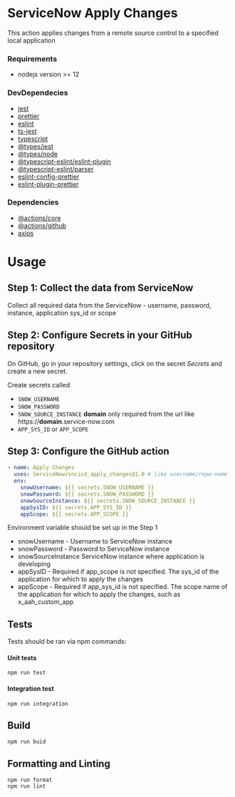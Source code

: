 # ServiceNow Apply Changes

This action applies changes from a remote source control to a specified local application


### Requirements
- nodejs version >= 12
### DevDependecies
- [jest](https://github.com/facebook/jest)
- [prettier](https://github.com/prettier/prettier)
- [eslint](https://github.com/eslint/eslint)
- [ts-jest](https://github.com/kulshekhar/ts-jest)
- [typescript](https://github.com/microsoft/TypeScript)
- [@types/jest](https://www.npmjs.com/package/@types/jest)
- [@types/node](https://www.npmjs.com/package/@types/node)
- [@typescript-eslint/eslint-plugin](https://www.npmjs.com/package/@typescript-eslint/eslint-plugin)
- [@typescript-eslint/parser](https://www.npmjs.com/package/@typescript-eslint/parser)
- [eslint-config-prettier](npmjs.com/package/eslint-config-prettier)
- [eslint-plugin-prettier](https://www.npmjs.com/package/eslint-plugin-prettier)

### Dependencies
- [@actions/core](https://github.com/actions/toolkit/tree/master/packages/core)
- [@actions/github](https://github.com/actions/toolkit/tree/master/packages/github)
- [axios](https://github.com/axios/axios)

# Usage
## Step 1: Collect the data from ServiceNow
Collect all required data from the ServiceNow - username, password, instance, application sys_id or scope
## Step 2: Configure Secrets in your GitHub repository
On GitHub, go in your repository settings, click on the secret _Secrets_ and create a new secret.

Create secrets called 
- `SNOW_USERNAME`
- `SNOW_PASSWORD`
- `SNOW_SOURCE_INSTANCE` **domain** only required from the url like https://**domain**.service-now.com
- `APP_SYS_ID` or `APP_SCOPE`

## Step 3: Configure the GitHub action
```yaml
- name: Apply Changes
  uses: ServiceNow/sncicd_apply_changes@1.0 # like username/repo-name
  env:
    snowUsername: ${{ secrets.SNOW_USERNAME }}
    snowPassword: ${{ secrets.SNOW_PASSWORD }}
    snowSourceInstance: ${{ secrets.SNOW_SOURCE_INSTANCE }}
    appSysID: ${{ secrets.APP_SYS_ID }}
    appScope: ${{ secrets.APP_SCOPE }}
```
Environment variable should be set up in the Step 1
- snowUsername - Username to ServiceNow instance
- snowPassword - Password to ServiceNow instance
- snowSourceInstance ServiceNow instance where application is developing
- appSysID - Required if app_scope is not specified. The sys_id of the application for which to apply the changes
- appScope - Required if app_sys_id is not specified. The scope name of the application for which to apply the changes, such as x_aah_custom_app

## Tests

Tests should be ran via npm commands:

#### Unit tests
```shell script
npm run test
```   

#### Integration test
```shell script
npm run integration
```   

## Build

```shell script
npm run buid
```

## Formatting and Linting
```shell script
npm run format
npm run lint
```

